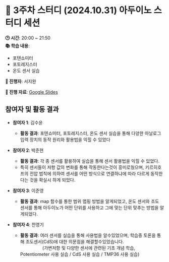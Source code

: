 # 📑 3주차 스터디 (2024.10.31) 아두이노 스터디 세션

**🕒 시간**: 20:00 ~ 21:50  
**📚 학습 내용**:  
- 포텐쇼미터
- 포토레지스터
- 온도 센서 실습


**👤 진행자**: 서지완

**🔗 진행 자료**: [Google Slides](https://docs.google.com/presentation/d/1lMGuA_AcIPnddhlvkw_0gEd9UMkqu812Me5dVn-K4WQ/edit?usp=sharing)

## 참여자 및 활동 결과

- **참여자 1**: 김수윤  
  - **활동 결과**: 포텐쇼미터, 포토레지스터, 온도 센서 실습을 통해 다양한 아날로그 입력 장치의 동작 원리와 활용법을 익힐 수 있었다

- **참여자 2**: 박준현  
  - **활동 결과**: 각 종 센서를 활용하여 실습을 통해 센서 활용법을 익힐 수 있었다.
  -  특히 센서들이 저항 값의 변화를 통해 작동한다는것이 흥미로웠으며, 키르히호프의 전압 법칙에 의하여 센서를 어떤 방식으로 연결하냐에 따라 다르게 동작한다는 것을 확실시 하게 되었다.


- **참여자 3**: 이준영  
  - **활동 결과**: map 함수를 통한 범위 맵핑 방법을 알게되었고, 온도 센서와 조도 센서를 통해 아두이노가 어떤 단위를 사용하고 그에 맞는 단위 맞추는 방법을 알게되었다.

- **참여자 4**: 천영기  
  - **활동 결과**: 여러 센서를 실습을 통해 사용법을 알수있었으며, 학습중 토론을 통해 조도센서(CdS)에 대한 의문점을 해결할수있었습니다.  
     (가변저항 및 다양한 센서에 관련된 기초 개념 학습, Potentiometer 사용 실습 / CdS 사용 실습 / TMP36 사용 실습)
